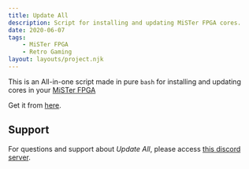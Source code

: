 ```yaml
---
title: Update All
description: Script for installing and updating MiSTer FPGA cores.
date: 2020-06-07
tags:
    - MiSTer FPGA
    - Retro Gaming
layout: layouts/project.njk
---
```

This is an All-in-one script made in pure `bash` for installing and updating cores in your [MiSTer FPGA](https://github.com/MiSTer-devel/Main_MiSTer/wiki)

Get it from [here](https://github.com/theypsilon/Update_All_MiSTer).

## Support

For questions and support about _Update All_, please access [this discord server](https://discord.com/invite/wcVhf5M).

